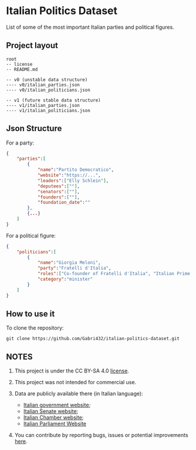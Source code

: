 # Italian Politics Dataset
List of some of the most important Italian parties and political figures.

## Project layout
```
root
-- license
-- README.md

-- v0 (unstable data structure)
---- v0/italian_parties.json
---- v0/italian_politicians.json

-- v1 (future stable data structure)
---- v1/italian_parties.json
---- v1/italian_politicians.json
```

## Json Structure
For a party:
```json
{
    "parties":[
        {
            "name":"Partito Democratico",
            "website":"https://...",
            "leaders":["Elly Schlein"],
            "deputees":[""],
            "senators":[""],
            "founders":[""],
            "foundation_date":""
        },
        {...}
    ]
}
```

For a political figure:
```json
{
    "politicians":[
        {
            "name":"Giorgia Meloni",
            "party":"Fratelli d'Italia",
            "roles":["Co-founder of Fratelli d'Italia", "Italian Prime Minister"],
            "category":"minister"
        }
    ]
}
```

## How to use it

To clone the repository:
```
git clone https://github.com/Gabri432/italian-politics-dataset.git
```


## NOTES
1. This project is under the CC BY-SA 4.0 [license](https://github.com/Gabri432/italian-politics-dataset?tab=CC-BY-SA-4.0-1-ov-file).

2. This project was not intended for commercial use.

3. Data are publicly available there (in Italian language): 
    - [Italian government website](https://www.governo.it/it/);
    - [Italian Senate website](https://www.senato.it/home);
    - [Italian Chamber website](https://www.camera.it/);
    - [Italian Parliament Website](https://www.parlamento.it/)

4. You can contribute by reporting bugs, issues or potential improvements [here](https://github.com/Gabri432/italian-politics-dataset/issues/new).
